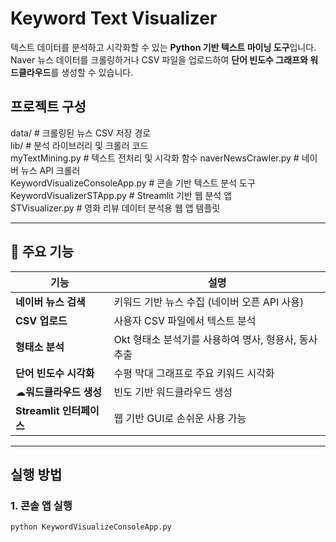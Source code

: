 # Keyword Text Visualizer

텍스트 데이터를 분석하고 시각화할 수 있는 **Python 기반 텍스트 마이닝 도구**입니다. Naver 뉴스 데이터를 크롤링하거나 CSV 파일을 업로드하여 **단어 빈도수 그래프와 워드클라우드**를 생성할 수 있습니다.

## 프로젝트 구성
data/ # 크롤링된 뉴스 CSV 저장 경로  
lib/ # 분석 라이브러리 및 크롤러 코드  
myTextMining.py # 텍스트 전처리 및 시각화 함수
naverNewsCrawler.py # 네이버 뉴스 API 크롤러  
KeywordVisualizeConsoleApp.py # 콘솔 기반 텍스트 분석 도구  
KeywordVisualizerSTApp.py # Streamlit 기반 웹 분석 앱  
STVisualizer.py # 영화 리뷰 데이터 분석용 웹 앱 템플릿  

---

## 🔧 주요 기능

| 기능 | 설명 |
|------|------|
| **네이버 뉴스 검색** | 키워드 기반 뉴스 수집 (네이버 오픈 API 사용) |
| **CSV 업로드** | 사용자 CSV 파일에서 텍스트 분석 |
| **형태소 분석** | Okt 형태소 분석기를 사용하여 명사, 형용사, 동사 추출 |
| **단어 빈도수 시각화** | 수평 막대 그래프로 주요 키워드 시각화 |
| ☁**워드클라우드 생성** | 빈도 기반 워드클라우드 생성 |
| **Streamlit 인터페이스** | 웹 기반 GUI로 손쉬운 사용 가능 |

---

## 실행 방법

### 1. 콘솔 앱 실행

```bash
python KeywordVisualizeConsoleApp.py

